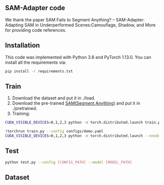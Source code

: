 ## SAM-Adapter code
We thank the paper SAM Fails to Segment Anything? – SAM-Adapter: Adapting SAM in Underperformed Scenes:Camouflage, Shadow, and More for providing code references.

## Installation
This code was implemented with Python 3.8 and PyTorch 1.13.0. You can install all the requirements via:
```bash
pip install -r requirements.txt
```

## Train
1. Download the dataset and put it in ./load.
2. Download the pre-trained [SAM(Segment Anything)](https://github.com/facebookresearch/segment-anything) and put it in ./pretrained.
3. Training:
```bash
CUDA_VISIBLE_DEVICES=0,1,2,3 python -m torch.distributed.launch train.py --nnodes 1 --nproc_per_node 4 --config [CONFIG_PATH]
```

```bash
!torchrun train.py --config configs/demo.yaml
CUDA_VISIBLE_DEVICES=0,1,2,3 python -m torch.distributed.launch --nnodes 1 --nproc_per_node 4 loadddptrain.py --config configs/demo.yaml
```

## Test
```bash
python test.py --config [CONFIG_PATH] --model [MODEL_PATH]
```

## Dataset


